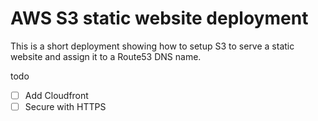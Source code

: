 # AWS S3 static website deployment

This is a short deployment showing how to setup S3 to serve a static website and assign it to a Route53 DNS name.

todo

- [ ] Add Cloudfront
- [ ] Secure with HTTPS 
